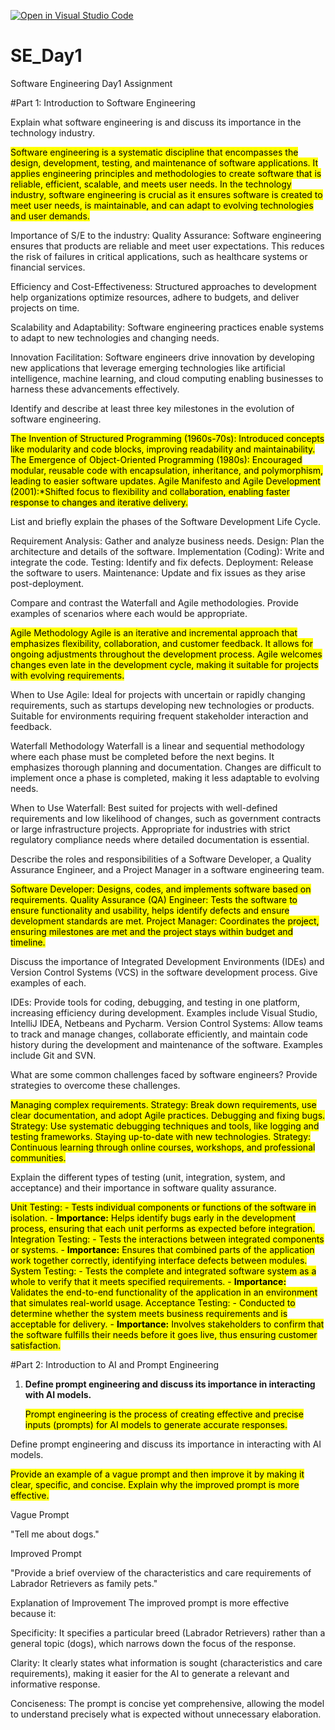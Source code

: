 [![Open in Visual Studio Code](https://classroom.github.com/assets/open-in-vscode-2e0aaae1b6195c2367325f4f02e2d04e9abb55f0b24a779b69b11b9e10269abc.svg)](https://classroom.github.com/online_ide?assignment_repo_id=16988925&assignment_repo_type=AssignmentRepo)
# SE_Day1
Software Engineering Day1 Assignment

#Part 1: Introduction to Software Engineering 

Explain what software engineering is and discuss its importance in the technology industry.

<mark>Software engineering is a systematic discipline that encompasses the design, development, testing, and maintenance of software applications. It applies engineering principles and methodologies to create software that is reliable, efficient, scalable, and meets user needs. In the technology industry, software engineering is crucial as it ensures software is created to meet user needs, is maintainable, and can adapt to evolving technologies and user demands.

Importance of S/E to the industry:
Quality Assurance: Software engineering ensures that products are reliable and meet user expectations. This reduces the risk of failures in critical applications, such as healthcare systems or financial services.

Efficiency and Cost-Effectiveness: Structured approaches to development help organizations optimize resources, adhere to budgets, and deliver projects on time.

Scalability and Adaptability:  Software engineering practices enable systems to adapt to new technologies and changing needs.

Innovation Facilitation: Software engineers drive innovation by developing new applications that leverage emerging technologies like artificial intelligence, machine learning, and cloud computing enabling businesses to harness these advancements effectively.


Identify and describe at least three key milestones in the evolution of software engineering.

<mark>The Invention of Structured Programming (1960s-70s): Introduced concepts like modularity and code blocks, improving readability and maintainability.
The Emergence of Object-Oriented Programming (1980s): Encouraged modular, reusable code with encapsulation, inheritance, and polymorphism, leading to easier software updates.
Agile Manifesto and Agile Development (2001):*Shifted focus to flexibility and collaboration, enabling faster response to changes and iterative delivery.

List and briefly explain the phases of the Software Development Life Cycle.

Requirement Analysis: Gather and analyze business needs.
Design: Plan the architecture and details of the software.
Implementation (Coding): Write and integrate the code.
Testing: Identify and fix defects.
Deployment: Release the software to users.
Maintenance: Update and fix issues as they arise post-deployment.

Compare and contrast the Waterfall and Agile methodologies. Provide examples of scenarios where each would be appropriate.


<mark>Agile Methodology
Agile is an iterative and incremental approach that emphasizes flexibility, collaboration, and customer feedback. It allows for ongoing adjustments throughout the development process.
Agile welcomes changes even late in the development cycle, making it suitable for projects with evolving requirements.

When to Use Agile:
Ideal for projects with uncertain or rapidly changing requirements, such as startups developing new technologies or products.
Suitable for environments requiring frequent stakeholder interaction and feedback.

Waterfall Methodology
Waterfall is a linear and sequential methodology where each phase must be completed before the next begins. It emphasizes thorough planning and documentation.
Changes are difficult to implement once a phase is completed, making it less adaptable to evolving needs.

When to Use Waterfall:
Best suited for projects with well-defined requirements and low likelihood of changes, such as government contracts or large infrastructure projects.
Appropriate for industries with strict regulatory compliance needs where detailed documentation is essential.

Describe the roles and responsibilities of a Software Developer, a Quality Assurance Engineer, and a Project Manager in a software engineering team.

<mark>Software Developer: Designs, codes, and implements software based on requirements.
Quality Assurance (QA) Engineer: Tests the software to ensure functionality and usability, helps identify defects and ensure development standards are met.
Project Manager: Coordinates the project, ensuring milestones are met and the project stays within budget and timeline.

Discuss the importance of Integrated Development Environments (IDEs) and Version Control Systems (VCS) in the software development process. Give examples of each.

IDEs: Provide tools for coding, debugging, and testing in one platform, increasing efficiency during development.
   Examples include Visual Studio, IntelliJ IDEA, Netbeans and Pycharm.
Version Control Systems: Allow teams to track and manage changes, collaborate efficiently, and maintain code history during the development and maintenance of the software.
   Examples include Git and SVN.

What are some common challenges faced by software engineers? Provide strategies to overcome these challenges.

<mark>Managing complex requirements.
   Strategy: Break down requirements, use clear documentation, and adopt Agile practices.
Debugging and fixing bugs.
   Strategy: Use systematic debugging techniques and tools, like logging and testing frameworks.
Staying up-to-date with new technologies.
   Strategy: Continuous learning through online courses, workshops, and professional communities.

Explain the different types of testing (unit, integration, system, and acceptance) and their importance in software quality assurance.

<mark>Unit Testing:
      - Tests individual components or functions of the software in isolation.
      - **Importance:** Helps identify bugs early in the development process, ensuring that each unit performs as expected before integration.
<mark>Integration Testing:
      - Tests the interactions between integrated components or systems.
      - **Importance:** Ensures that combined parts of the application work together correctly, identifying interface defects between modules.
<mark>System Testing:
      - Tests the complete and integrated software system as a whole to verify that it meets specified requirements.
      - **Importance:** Validates the end-to-end functionality of the application in an environment that simulates real-world usage.
<mark>Acceptance Testing:
      - Conducted to determine whether the system meets business requirements and is acceptable for delivery.
      - **Importance:** Involves stakeholders to confirm that the software fulfills their needs before it goes live, thus ensuring customer satisfaction.

#Part 2: Introduction to AI and Prompt Engineering


1. **Define prompt engineering and discuss its importance in interacting with AI models.**
   
   <mark>Prompt engineering is the process of creating effective and precise inputs (prompts) for AI models to generate accurate responses. 


Define prompt engineering and discuss its importance in interacting with AI models.


<mark>Provide an example of a vague prompt and then improve it by making it clear, specific, and concise. Explain why the improved prompt is more effective.

Vague Prompt

   "Tell me about dogs."

Improved Prompt

   "Provide a brief overview of the characteristics and care requirements of Labrador Retrievers as family pets."

Explanation of Improvement
   The improved prompt is more effective because it:
   
Specificity: It specifies a particular breed (Labrador Retrievers) rather than a general topic (dogs), which narrows down the focus of the response.

Clarity: It clearly states what information is sought (characteristics and care requirements), making it easier for the AI to generate a relevant and informative response.

Conciseness: The prompt is concise yet comprehensive, allowing the model to understand precisely what is expected without unnecessary elaboration.

